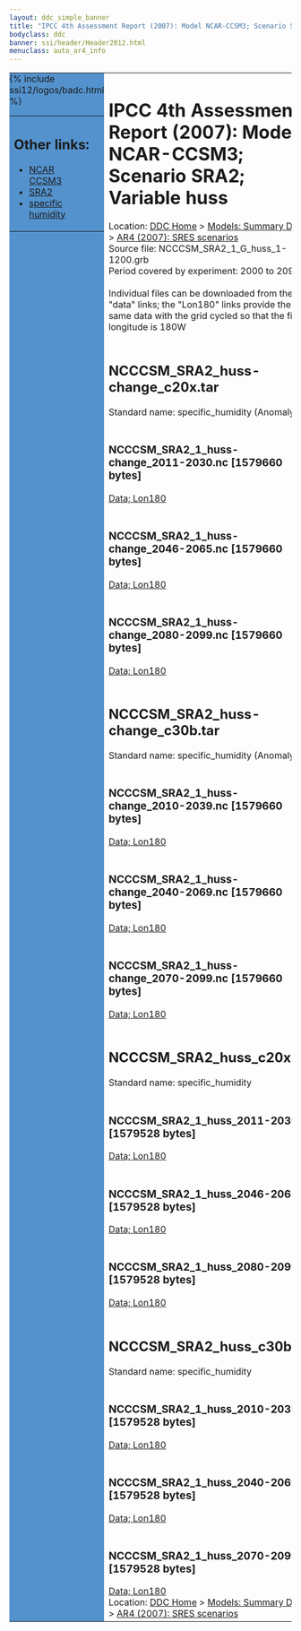 ```yaml
---
layout: ddc_simple_banner
title: "IPCC 4th Assessment Report (2007): Model NCAR-CCSM3; Scenario SRA2; Variable huss"
bodyclass: ddc
banner: ssi/header/Header2012.html
menuclass: auto_ar4_info
---
```



<table width="100%" border="0" cellspacing="0" cellpadding="0" style="border-collapse: collapse;">
<tr style="margin:0;padding:0;border:0;">
<td style="margin:0;padding:0;border:0;height:1pt;width:150pt;background:#5492CD;" valign="top" >

<div id="lh-col2" class="auto_ar4_info">
<table class="menumain" bgcolor="#5492CD" cellspacing="0" width="100%" border="0">
<tr><td>
<h2> Other links:</h2>
<ul>
<li><a href="/auto/ar4/model-NCAR-CCSM3.html">NCAR<br/>CCSM3</a></li>
<li><a href="/auto/ar4/scenario-SRA2.html">SRA2</a></li>
<li><a href="/auto/ar4/var-specific_humidity.html">specific humidity</a></li>
</ul>
</td></tr>
{% include ssi12/logos/badc.html %}
</table>
</div>
</td>
<td><h1>IPCC 4th Assessment Report (2007): Model NCAR-CCSM3; Scenario SRA2; Variable huss</h1>

<!-- Breadcrumb1 -->
<div id="breadcrumb1" align="left">
Location: <a href="/index.html">DDC Home</a> > <a href="/sim/gcm_clim/">Models: Summary Data</a>
> <a href="/sim/gcm_clim/SRES_AR4/index.html">AR4 (2007): SRES scenarios</a>
</div>
<!-- End of Breadcrumb1 -->Source file: NCCCSM_SRA2_1_G_huss_1-1200.grb
<br/>
Period covered by experiment: 2000 to 2099<br/>
<br/>Individual files can be downloaded from the "data" links; the "Lon180" links provide the same data
         with the grid cycled so that the first longitude is 180W<br/>
<br/><h2>NCCCSM_SRA2_huss-change_c20x.tar</h2>
Standard name: specific_humidity (Anomaly)<br>
<br/><h3>NCCCSM_SRA2_1_huss-change_2011-2030.nc [1579660 bytes]</h3>
<a href="http://apps.ipcc-data.org/cgi-bin/downl/ar4_nc/huss/NCCCSM_SRA2_1_huss-change_2011-2030.nc">Data; </a><a href="http://apps.ipcc-data.org/cgi-bin/downl/ar4_nc/huss/NCCCSM_SRA2_1_huss-change_2011-2030.cyto180.nc"> Lon180</a><br/>
<br/><h3>NCCCSM_SRA2_1_huss-change_2046-2065.nc [1579660 bytes]</h3>
<a href="http://apps.ipcc-data.org/cgi-bin/downl/ar4_nc/huss/NCCCSM_SRA2_1_huss-change_2046-2065.nc">Data; </a><a href="http://apps.ipcc-data.org/cgi-bin/downl/ar4_nc/huss/NCCCSM_SRA2_1_huss-change_2046-2065.cyto180.nc"> Lon180</a><br/>
<br/><h3>NCCCSM_SRA2_1_huss-change_2080-2099.nc [1579660 bytes]</h3>
<a href="http://apps.ipcc-data.org/cgi-bin/downl/ar4_nc/huss/NCCCSM_SRA2_1_huss-change_2080-2099.nc">Data; </a><a href="http://apps.ipcc-data.org/cgi-bin/downl/ar4_nc/huss/NCCCSM_SRA2_1_huss-change_2080-2099.cyto180.nc"> Lon180</a><br/>
<br/><h2>NCCCSM_SRA2_huss-change_c30b.tar</h2>
Standard name: specific_humidity (Anomaly)<br>
<br/><h3>NCCCSM_SRA2_1_huss-change_2010-2039.nc [1579660 bytes]</h3>
<a href="http://apps.ipcc-data.org/cgi-bin/downl/ar4_nc/huss/NCCCSM_SRA2_1_huss-change_2010-2039.nc">Data; </a><a href="http://apps.ipcc-data.org/cgi-bin/downl/ar4_nc/huss/NCCCSM_SRA2_1_huss-change_2010-2039.cyto180.nc"> Lon180</a><br/>
<br/><h3>NCCCSM_SRA2_1_huss-change_2040-2069.nc [1579660 bytes]</h3>
<a href="http://apps.ipcc-data.org/cgi-bin/downl/ar4_nc/huss/NCCCSM_SRA2_1_huss-change_2040-2069.nc">Data; </a><a href="http://apps.ipcc-data.org/cgi-bin/downl/ar4_nc/huss/NCCCSM_SRA2_1_huss-change_2040-2069.cyto180.nc"> Lon180</a><br/>
<br/><h3>NCCCSM_SRA2_1_huss-change_2070-2099.nc [1579660 bytes]</h3>
<a href="http://apps.ipcc-data.org/cgi-bin/downl/ar4_nc/huss/NCCCSM_SRA2_1_huss-change_2070-2099.nc">Data; </a><a href="http://apps.ipcc-data.org/cgi-bin/downl/ar4_nc/huss/NCCCSM_SRA2_1_huss-change_2070-2099.cyto180.nc"> Lon180</a><br/>
<br/><h2>NCCCSM_SRA2_huss_c20x.tar</h2>
Standard name: specific_humidity<br>
<br/><h3>NCCCSM_SRA2_1_huss_2011-2030.nc [1579528 bytes]</h3>
<a href="http://apps.ipcc-data.org/cgi-bin/downl/ar4_nc/huss/NCCCSM_SRA2_1_huss_2011-2030.nc">Data; </a><a href="http://apps.ipcc-data.org/cgi-bin/downl/ar4_nc/huss/NCCCSM_SRA2_1_huss_2011-2030.cyto180.nc"> Lon180</a><br/>
<br/><h3>NCCCSM_SRA2_1_huss_2046-2065.nc [1579528 bytes]</h3>
<a href="http://apps.ipcc-data.org/cgi-bin/downl/ar4_nc/huss/NCCCSM_SRA2_1_huss_2046-2065.nc">Data; </a><a href="http://apps.ipcc-data.org/cgi-bin/downl/ar4_nc/huss/NCCCSM_SRA2_1_huss_2046-2065.cyto180.nc"> Lon180</a><br/>
<br/><h3>NCCCSM_SRA2_1_huss_2080-2099.nc [1579528 bytes]</h3>
<a href="http://apps.ipcc-data.org/cgi-bin/downl/ar4_nc/huss/NCCCSM_SRA2_1_huss_2080-2099.nc">Data; </a><a href="http://apps.ipcc-data.org/cgi-bin/downl/ar4_nc/huss/NCCCSM_SRA2_1_huss_2080-2099.cyto180.nc"> Lon180</a><br/>
<br/><h2>NCCCSM_SRA2_huss_c30b.tar</h2>
Standard name: specific_humidity<br>
<br/><h3>NCCCSM_SRA2_1_huss_2010-2039.nc [1579528 bytes]</h3>
<a href="http://apps.ipcc-data.org/cgi-bin/downl/ar4_nc/huss/NCCCSM_SRA2_1_huss_2010-2039.nc">Data; </a><a href="http://apps.ipcc-data.org/cgi-bin/downl/ar4_nc/huss/NCCCSM_SRA2_1_huss_2010-2039.cyto180.nc"> Lon180</a><br/>
<br/><h3>NCCCSM_SRA2_1_huss_2040-2069.nc [1579528 bytes]</h3>
<a href="http://apps.ipcc-data.org/cgi-bin/downl/ar4_nc/huss/NCCCSM_SRA2_1_huss_2040-2069.nc">Data; </a><a href="http://apps.ipcc-data.org/cgi-bin/downl/ar4_nc/huss/NCCCSM_SRA2_1_huss_2040-2069.cyto180.nc"> Lon180</a><br/>
<br/><h3>NCCCSM_SRA2_1_huss_2070-2099.nc [1579528 bytes]</h3>
<a href="http://apps.ipcc-data.org/cgi-bin/downl/ar4_nc/huss/NCCCSM_SRA2_1_huss_2070-2099.nc">Data; </a><a href="http://apps.ipcc-data.org/cgi-bin/downl/ar4_nc/huss/NCCCSM_SRA2_1_huss_2070-2099.cyto180.nc"> Lon180</a><br/>
<!-- Breadcrumb2 -->
<div id="breadcrumb2" align="left">
Location: <a href="/index.html">DDC Home</a> > <a href="/sim/gcm_clim/">Models: Summary Data</a>
> <a href="/sim/gcm_clim/SRES_AR4/index.html">AR4 (2007): SRES scenarios</a>
</div>
<!-- End of Breadcrumb2 --></td></tr></table>
